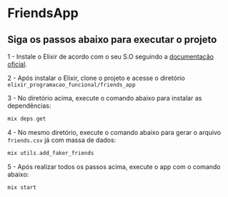 # FriendsApp

## Siga os passos abaixo para executar o projeto

1 - Instale o Elixir de acordo com o seu S.O seguindo a [documentação oficial](https://elixir-lang.org/install.html).

2 - Após instalar o Elixir, clone o projeto e acesse o diretório `elixir_programacao_funcional/friends_app`

3 - No diretório acima, execute o comando abaixo para instalar as dependências:

```elixir
mix deps.get
```

4 - No mesmo diretório, execute o comando abaixo para gerar o arquivo `friends.csv` já com massa de dados:

```elixir
mix utils.add_faker_friends
```

5 - Após realizar todos os passos acima, execute o app com o comando abaixo:

```elixir
mix start
```
